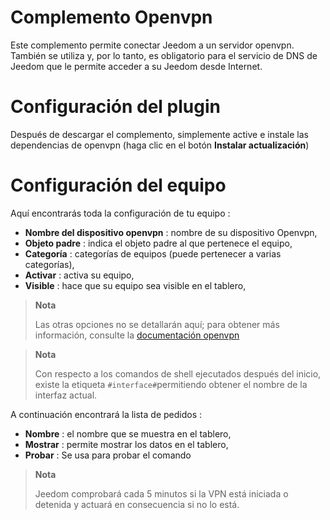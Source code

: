 # Complemento Openvpn

Este complemento permite conectar Jeedom a un servidor openvpn. También se utiliza y, por lo tanto, es obligatorio para el servicio de DNS de Jeedom que le permite acceder a su Jeedom desde Internet.

# Configuración del plugin

Después de descargar el complemento, simplemente active e instale las dependencias de openvpn (haga clic en el botón **Instalar actualización**)

# Configuración del equipo

Aquí encontrarás toda la configuración de tu equipo :

-   **Nombre del dispositivo openvpn** : nombre de su dispositivo Openvpn,
-   **Objeto padre** : indica el objeto padre al que pertenece el equipo,
-   **Categoría** : categorías de equipos (puede pertenecer a varias categorías),
-   **Activar** : activa su equipo,
-   **Visible** : hace que su equipo sea visible en el tablero,

> **Nota**
>
> Las otras opciones no se detallarán aquí; para obtener más información, consulte la [documentación openvpn](https://openvpn.net/index.php/open-source/documentation.html)

> **Nota**
>
> Con respecto a los comandos de shell ejecutados después del inicio, existe la etiqueta `#interface#`permitiendo obtener el nombre de la interfaz actual.

A continuación encontrará la lista de pedidos :

-   **Nombre** : el nombre que se muestra en el tablero,
-   **Mostrar** : permite mostrar los datos en el tablero,
-   **Probar** : Se usa para probar el comando

> **Nota**
>
> Jeedom comprobará cada 5 minutos si la VPN está iniciada o detenida y actuará en consecuencia si no lo está.
